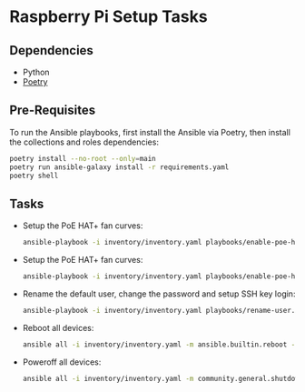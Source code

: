# Raspberry Pi Setup Tasks

## Dependencies

- Python
- [Poetry](https://python-poetry.org/docs/#installation)

## Pre-Requisites

To run the Ansible playbooks, first install the Ansible via Poetry, then install
the collections and roles dependencies:

```sh
poetry install --no-root --only=main
poetry run ansible-galaxy install -r requirements.yaml
poetry shell
```

## Tasks

- Setup the PoE HAT+ fan curves:

  ```sh
  ansible-playbook -i inventory/inventory.yaml playbooks/enable-poe-hat-plus.yaml
  ```

- Setup the PoE HAT+ fan curves:

  ```sh
  ansible-playbook -i inventory/inventory.yaml playbooks/enable-poe-hat.yaml
  ```

- Rename the default user, change the password and setup SSH key login:

  ```sh
  ansible-playbook -i inventory/inventory.yaml playbooks/rename-user.yaml
  ```

- Reboot all devices:

  ```sh
  ansible all -i inventory/inventory.yaml -m ansible.builtin.reboot --become
  ```

- Poweroff all devices:

  ```sh
  ansible all -i inventory/inventory.yaml -m community.general.shutdown --become
  ```
